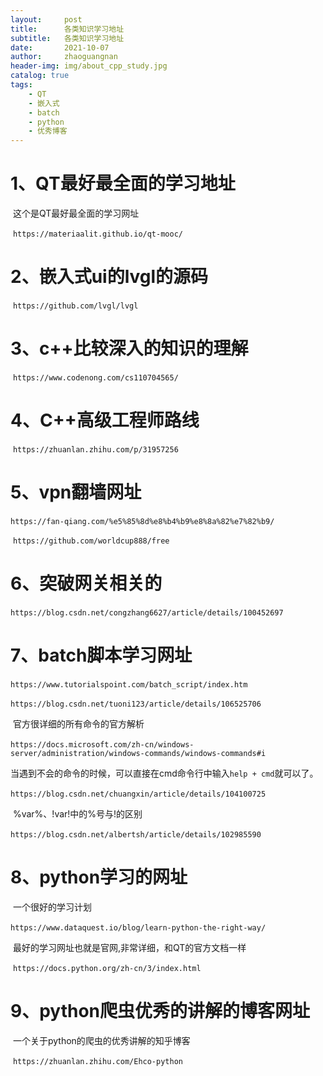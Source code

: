 ```yaml
---
layout:     post
title:      各类知识学习地址
subtitle:   各类知识学习地址
date:       2021-10-07
author:     zhaoguangnan
header-img: img/about_cpp_study.jpg
catalog: true
tags:
    - QT
    - 嵌入式
    - batch
    - python
    - 优秀博客
---
```


# 1、QT最好最全面的学习地址

​	这个是QT最好最全面的学习网址

​	`https://materiaalit.github.io/qt-mooc/`

# 2、嵌入式ui的lvgl的源码

​	`https://github.com/lvgl/lvgl`

# 3、c++比较深入的知识的理解

​	`https://www.codenong.com/cs110704565/`

# 4、C++高级工程师路线

​	`https://zhuanlan.zhihu.com/p/31957256`

# 5、vpn翻墙网址

​	`https://fan-qiang.com/%e5%85%8d%e8%b4%b9%e8%8a%82%e7%82%b9/`

​	`https://github.com/worldcup888/free`
# 6、突破网关相关的

​		`https://blog.csdn.net/congzhang6627/article/details/100452697`

# 7、batch脚本学习网址

​		`https://www.tutorialspoint.com/batch_script/index.htm`

​		`https://blog.csdn.net/tuoni123/article/details/106525706`

​		 官方很详细的所有命令的官方解析

​		`https://docs.microsoft.com/zh-cn/windows-server/administration/windows-commands/windows-commands#i`

​		当遇到不会的命令的时候，可以直接在cmd命令行中输入`help + cmd`就可以了。

​		`https://blog.csdn.net/chuangxin/article/details/104100725`

​		%var%、!var!中的%号与!的区别

​		`https://blog.csdn.net/albertsh/article/details/102985590`
# 8、python学习的网址

​	一个很好的学习计划

​	`https://www.dataquest.io/blog/learn-python-the-right-way/`

​	最好的学习网址也就是官网,非常详细，和QT的官方文档一样

​	`https://docs.python.org/zh-cn/3/index.html`
# 9、python爬虫优秀的讲解的博客网址

​		一个关于python的爬虫的优秀讲解的知乎博客

​		`https://zhuanlan.zhihu.com/Ehco-python`








​		
















